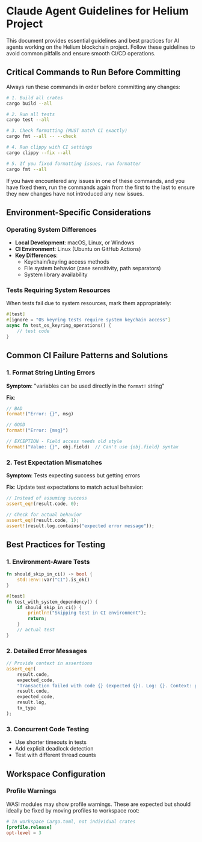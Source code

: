 # Claude Agent Guidelines for Helium Project

This document provides essential guidelines and best practices for AI agents working on the Helium blockchain project. Follow these guidelines to avoid common pitfalls and ensure smooth CI/CD operations.

## Critical Commands to Run Before Committing

Always run these commands in order before committing any changes:

```bash
# 1. Build all crates
cargo build --all

# 2. Run all tests
cargo test --all

# 3. Check formatting (MUST match CI exactly)
cargo fmt --all -- --check

# 4. Run clippy with CI settings
cargo clippy --fix --all

# 5. If you fixed formatting issues, run formatter
cargo fmt --all
```

If you have encountered any issues in one of these commands, and you have fixed them, run the commands again from the first to the last to ensure they new changes have not introduced any new issues.

## Environment-Specific Considerations

### Operating System Differences

- **Local Development**: macOS, Linux, or Windows
- **CI Environment**: Linux (Ubuntu on GitHub Actions)
- **Key Differences**:
  - Keychain/keyring access methods
  - File system behavior (case sensitivity, path separators)
  - System library availability

### Tests Requiring System Resources

When tests fail due to system resources, mark them appropriately:

```rust
#[test]
#[ignore = "OS keyring tests require system keychain access"]
async fn test_os_keyring_operations() {
    // test code
}
```

## Common CI Failure Patterns and Solutions

### 1. Format String Linting Errors

**Symptom**: "variables can be used directly in the `format!` string"

**Fix**:

```rust
// BAD
format!("Error: {}", msg)

// GOOD
format!("Error: {msg}")

// EXCEPTION - Field access needs old style
format!("Value: {}", obj.field)  // Can't use {obj.field} syntax
```

### 2. Test Expectation Mismatches

**Symptom**: Tests expecting success but getting errors

**Fix**: Update test expectations to match actual behavior:

```rust
// Instead of assuming success
assert_eq!(result.code, 0);

// Check for actual behavior
assert_eq!(result.code, 1);
assert!(result.log.contains("expected error message"));
```

## Best Practices for Testing

### 1. Environment-Aware Tests

```rust
fn should_skip_in_ci() -> bool {
    std::env::var("CI").is_ok()
}

#[test]
fn test_with_system_dependency() {
    if should_skip_in_ci() {
        println!("Skipping test in CI environment");
        return;
    }
    // actual test
}
```

### 2. Detailed Error Messages

```rust
// Provide context in assertions
assert_eq!(
    result.code, 
    expected_code,
    "Transaction failed with code {} (expected {}). Log: {}. Context: processing {}",
    result.code,
    expected_code,
    result.log,
    tx_type
);
```

### 3. Concurrent Code Testing

- Use shorter timeouts in tests
- Add explicit deadlock detection
- Test with different thread counts

## Workspace Configuration

### Profile Warnings

WASI modules may show profile warnings. These are expected but should ideally be fixed by moving profiles to workspace root:

```toml
# In workspace Cargo.toml, not individual crates
[profile.release]
opt-level = 3
```
